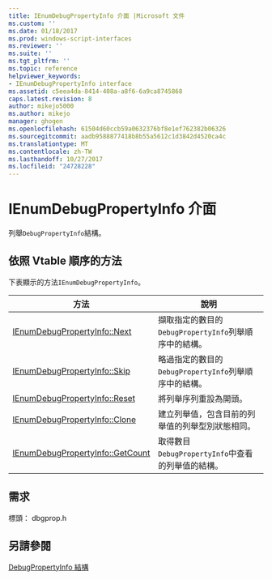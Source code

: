 ```yaml
---
title: IEnumDebugPropertyInfo 介面 |Microsoft 文件
ms.custom: ''
ms.date: 01/18/2017
ms.prod: windows-script-interfaces
ms.reviewer: ''
ms.suite: ''
ms.tgt_pltfrm: ''
ms.topic: reference
helpviewer_keywords:
- IEnumDebugPropertyInfo interface
ms.assetid: c5eea4da-8414-408a-a8f6-6a9ca8745868
caps.latest.revision: 8
author: mikejo5000
ms.author: mikejo
manager: ghogen
ms.openlocfilehash: 61504d60ccb59a0632376bf8e1ef762382b06326
ms.sourcegitcommit: aadb9588877418b8b55a5612c1d3842d4520ca4c
ms.translationtype: MT
ms.contentlocale: zh-TW
ms.lasthandoff: 10/27/2017
ms.locfileid: "24728228"
---
```

# <a name="ienumdebugpropertyinfo-interface"></a>IEnumDebugPropertyInfo 介面
列舉`DebugPropertyInfo`結構。  
  
## <a name="methods-in-vtable-order"></a>依照 Vtable 順序的方法  
 下表顯示的方法`IEnumDebugPropertyInfo`。  
  
|方法|說明|  
|------------|-----------------|  
|[IEnumDebugPropertyInfo::Next](../../winscript/reference/ienumdebugpropertyinfo-next.md)|擷取指定的數目的`DebugPropertyInfo`列舉順序中的結構。|  
|[IEnumDebugPropertyInfo::Skip](../../winscript/reference/ienumdebugpropertyinfo-skip.md)|略過指定的數目的`DebugPropertyInfo`列舉順序中的結構。|  
|[IEnumDebugPropertyInfo::Reset](../../winscript/reference/ienumdebugpropertyinfo-reset.md)|將列舉序列重設為開頭。|  
|[IEnumDebugPropertyInfo::Clone](../../winscript/reference/ienumdebugpropertyinfo-clone.md)|建立列舉值，包含目前的列舉值的列舉型別狀態相同。|  
|[IEnumDebugPropertyInfo::GetCount](../../winscript/reference/ienumdebugpropertyinfo-getcount.md)|取得數目`DebugPropertyInfo`中查看的列舉值的結構。|  
  
## <a name="requirements"></a>需求  
 標頭： dbgprop.h  
  
## <a name="see-also"></a>另請參閱  
 [DebugPropertyInfo 結構](../../winscript/reference/debugpropertyinfo-structure.md)